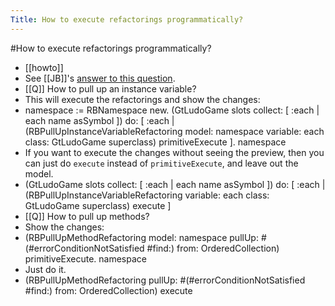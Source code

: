 ---Title: How to execute refactorings programmatically?---#How to execute refactorings programmatically?- [[howto]]- See [[JB]]'s [answer to this question](https://feenk.slack.com/archives/CNT0ZB7T9/p1651750722864669?thread_ts=1651744036.590919&cid=CNT0ZB7T9).- [[Q]] How to pull up an instance variable?- This will execute the refactorings and show the changes:- namespace := RBNamespace new.(GtLudoGame slots collect: [ :each | each name asSymbol ])	do:		[ :each | 		(RBPullUpInstanceVariableRefactoring			model: namespace			variable: each			class: GtLudoGame superclass) primitiveExecute ].namespace- If you want to execute the changes without seeing the preview, then you can just do `execute` instead of `primitiveExecute`, and leave out the model.- (GtLudoGame slots collect: [ :each | each name asSymbol ])	do: [ :each | (RBPullUpInstanceVariableRefactoring variable: each class: GtLudoGame superclass) execute ]- [[Q]] How to pull up methods?- Show the changes:- (RBPullUpMethodRefactoring	model: namespace	pullUp: #(#errorConditionNotSatisfied #find:)	from: OrderedCollection) primitiveExecute.namespace- Just do it.- (RBPullUpMethodRefactoring pullUp: #(#errorConditionNotSatisfied #find:) from: OrderedCollection) execute